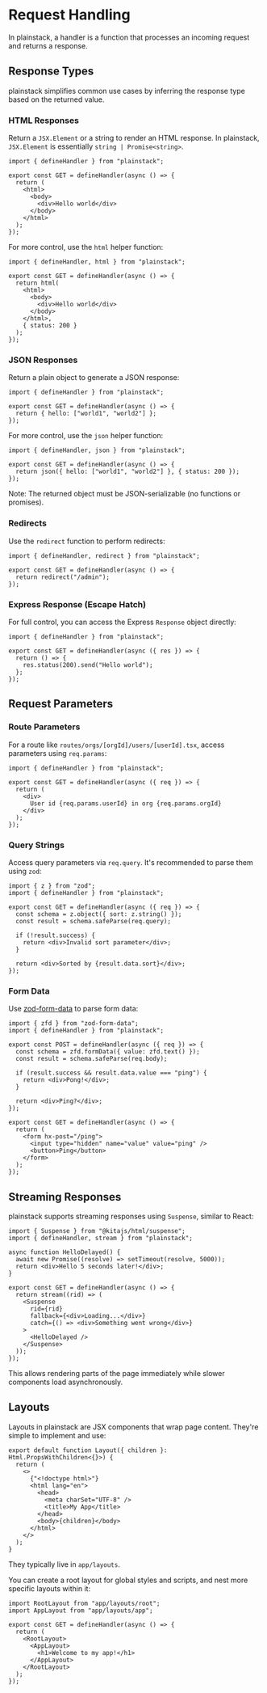 # Request Handling

In plainstack, a handler is a function that processes an incoming request and returns a response.

## Response Types

plainstack simplifies common use cases by inferring the response type based on the returned value.

### HTML Responses

Return a `JSX.Element` or a string to render an HTML response. In plainstack, `JSX.Element` is essentially `string | Promise<string>`.

```tsx
import { defineHandler } from "plainstack";

export const GET = defineHandler(async () => {
  return (
    <html>
      <body>
        <div>Hello world</div>
      </body>
    </html>
  );
});
```

For more control, use the `html` helper function:

```tsx
import { defineHandler, html } from "plainstack";

export const GET = defineHandler(async () => {
  return html(
    <html>
      <body>
        <div>Hello world</div>
      </body>
    </html>,
    { status: 200 }
  );
});
```

### JSON Responses

Return a plain object to generate a JSON response:

```tsx
import { defineHandler } from "plainstack";

export const GET = defineHandler(async () => {
  return { hello: ["world1", "world2"] };
});
```

For more control, use the `json` helper function:

```tsx
import { defineHandler, json } from "plainstack";

export const GET = defineHandler(async () => {
  return json({ hello: ["world1", "world2"] }, { status: 200 });
});
```

Note: The returned object must be JSON-serializable (no functions or promises).

### Redirects

Use the `redirect` function to perform redirects:

```tsx
import { defineHandler, redirect } from "plainstack";

export const GET = defineHandler(async () => {
  return redirect("/admin");
});
```

### Express Response (Escape Hatch)

For full control, you can access the Express `Response` object directly:

```tsx
import { defineHandler } from "plainstack";

export const GET = defineHandler(async ({ res }) => {
  return () => {
    res.status(200).send("Hello world");
  };
});
```

## Request Parameters

### Route Parameters

For a route like `routes/orgs/[orgId]/users/[userId].tsx`, access parameters using `req.params`:

```tsx
import { defineHandler } from "plainstack";

export const GET = defineHandler(async ({ req }) => {
  return (
    <div>
      User id {req.params.userId} in org {req.params.orgId}
    </div>
  );
});
```

### Query Strings

Access query parameters via `req.query`. It's recommended to parse them using `zod`:

```tsx
import { z } from "zod";
import { defineHandler } from "plainstack";

export const GET = defineHandler(async ({ req }) => {
  const schema = z.object({ sort: z.string() });
  const result = schema.safeParse(req.query);

  if (!result.success) {
    return <div>Invalid sort parameter</div>;
  }

  return <div>Sorted by {result.data.sort}</div>;
});
```

### Form Data

Use [zod-form-data](https://www.npmjs.com/package/zod-form-data) to parse form data:

```tsx
import { zfd } from "zod-form-data";
import { defineHandler } from "plainstack";

export const POST = defineHandler(async ({ req }) => {
  const schema = zfd.formData({ value: zfd.text() });
  const result = schema.safeParse(req.body);

  if (result.success && result.data.value === "ping") {
    return <div>Pong!</div>;
  }

  return <div>Ping?</div>;
});

export const GET = defineHandler(async () => {
  return (
    <form hx-post="/ping">
      <input type="hidden" name="value" value="ping" />
      <button>Ping</button>
    </form>
  );
});
```

## Streaming Responses

plainstack supports streaming responses using `Suspense`, similar to React:

```tsx
import { Suspense } from "@kitajs/html/suspense";
import { defineHandler, stream } from "plainstack";

async function HelloDelayed() {
  await new Promise((resolve) => setTimeout(resolve, 5000));
  return <div>Hello 5 seconds later!</div>;
}

export const GET = defineHandler(async () => {
  return stream((rid) => (
    <Suspense
      rid={rid}
      fallback={<div>Loading...</div>}
      catch={() => <div>Something went wrong</div>}
    >
      <HelloDelayed />
    </Suspense>
  ));
});
```

This allows rendering parts of the page immediately while slower components load asynchronously.

## Layouts

Layouts in plainstack are JSX components that wrap page content. They're simple to implement and use:

```tsx
export default function Layout({ children }: Html.PropsWithChildren<{}>) {
  return (
    <>
      {"<!doctype html>"}
      <html lang="en">
        <head>
          <meta charSet="UTF-8" />
          <title>My App</title>
        </head>
        <body>{children}</body>
      </html>
    </>
  );
}
```

They typically live in `app/layouts`.

You can create a root layout for global styles and scripts, and nest more specific layouts within it:

```tsx
import RootLayout from "app/layouts/root";
import AppLayout from "app/layouts/app";

export const GET = defineHandler(async () => {
  return (
    <RootLayout>
      <AppLayout>
        <h1>Welcome to my app!</h1>
      </AppLayout>
    </RootLayout>
  );
});
```
